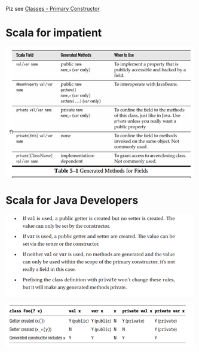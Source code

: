 Plz see [Classes - Primary Constructor](/java-vs-scala/classes-primary-constructor.md)

# **Scala for impatient**

![](/assets/getter1.png)



# **Scala for Java Developers**

![](/assets/getter2.png)



![](/assets/getters3.png)

